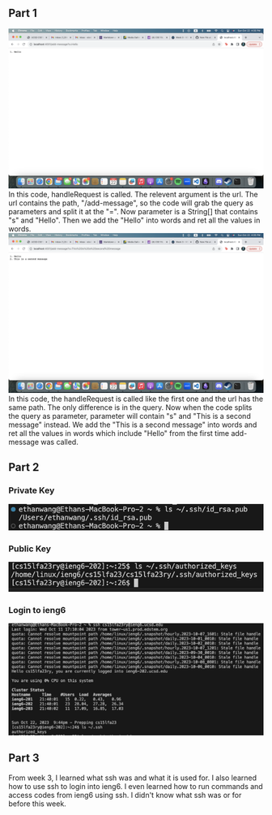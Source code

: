 ## Part 1
![Image](add-message1.png)
In this code, handleRequest is called. The relevent argument is the url. The url contains the path, "/add-message", so the code will grab the query as parameters and split it at the "=". Now parameter is a String[] that contains "s" and "Hello". Then we add the "Hello" into words and ret all the values in words.
![Image](add-message2.png)
In this code, the handleRequest is called like the first one and the url has the same path. The only difference is in the query. Now when the code splits the query as parameter, parameter will contain "s" and "This is a second message" instead. We add the "This is a second message" into words and ret all the values in words which include "Hello" from the first time add-message was called.

## Part 2
### Private Key
![Image](Private_Key.png)
### Public Key
![Image](Public_Key.png)
### Login to ieng6
![Image](Login_to_ieng6.png)

## Part 3
From week 3, I learned what ssh was and what it is used for. I also learned how to use ssh to login into ieng6. I even learned how to run commands and access codes from ieng6 using ssh. I didn't know what ssh was or for before this week.
